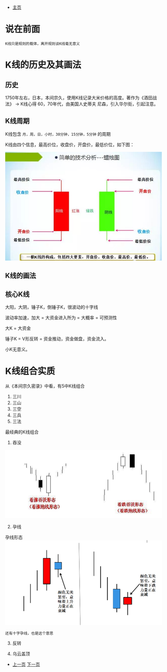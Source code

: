 - [主页](../README.md)

# 说在前面

`K线只是规则的载体，离开规则谈K线毫无意义`

# K线的历史及其画法
## 历史

1750年左右，日本，本间宗久，使用K线记录大米价格的高度。著作为《酒田战法》 -> K线心得
60，70年代，由美国人史蒂夫 尼森，引入华尔街，引起注意。

## K线周期

K线包含 `月，周，日，小时，30分钟，15分钟，5分钟` 的周期

K线由四个信息，最高价位，收盘价，开盘价，最低价位，如下图：

![Image](../assets/img/K线图.jpg)

## K线的画法

## 核心K线

大阳，大阴，锤子K，倒锤子K，很波动的十字线

波动率加速，加大 = 大资金进入所为 = 大概率 = 可预测性

大K = 大资金

锤子K = V形反转 = 资金推动，资金做盘，资金流入。

小K无意义。



# K线组合实质

从《本间宗久密录》中看，有5中K线组合

1. 三川
2. 三山
3. 三空
4. 三兵
5. 三法

最经典的K线组合

1. 吞没

![吞没](../assets/img/吞没.jpg)

2. 孕线

孕线形态
![孕线形态](../assets/img/孕线形态.png)

`还有十字孕线，也是这个意思`

3. 反转



4. 乌云盖顶


- [上一页](./什么是三重滤网系统.md) [下一页](./什么是三重滤网系统.md)